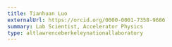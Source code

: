```yaml
---
title: Tianhuan Luo
externalUrl: https://orcid.org/0000-0001-7358-9686
summary: Lab Scientist, Accelerator Physics
type: altlawrenceberkeleynationallaboratory
---
```

